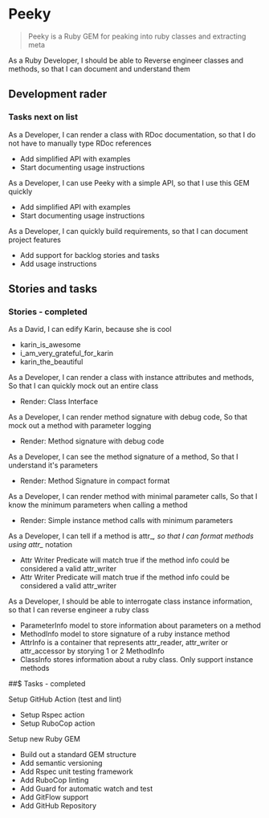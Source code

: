 # Peeky

> Peeky is a Ruby GEM for peaking into ruby classes and extracting meta

As a Ruby Developer, I should be able to Reverse engineer classes and methods, so that I can document and understand them

## Development rader


### Tasks next on list

As a Developer, I can render a class with RDoc documentation, so that I do not have to manually type RDoc references

- Add simplified API with examples
- Start documenting usage instructions

As a Developer, I can use Peeky with a simple API, so that I use this GEM quickly

- Add simplified API with examples
- Start documenting usage instructions

As a Developer, I can quickly build requirements, so that I can document project features

- Add support for backlog stories and tasks
- Add usage instructions



## Stories and tasks

### Stories - completed

As a David, I can edify Karin, because she is cool

- karin_is_awesome
- i_am_very_grateful_for_karin
- karin_the_beautiful

As a Developer, I can render a class with instance attributes and methods, So that I can quickly mock out an entire class

- Render: Class Interface

As a Developer, I can render method signature with debug code, So that mock out a method with parameter logging

- Render: Method signature with debug code

As a Developer, I can see the method signature of a method, So that I understand it&#x27;s parameters

- Render: Method Signature in compact format

As a Developer, I can render method with minimal parameter calls, So that I know the minimum parameters when calling a method

- Render: Simple instance method calls with minimum parameters

As a Developer, I can tell if a method is attr_*, so that I can format methods using attr_* notation

- Attr Writer Predicate will match true if the method info could be considered a valid attr_writer
- Attr Writer Predicate will match true if the method info could be considered a valid attr_writer

As a Developer, I should be able to interrogate class instance information, so that I can reverse engineer a ruby class

- ParameterInfo model to store information about parameters on a method
- MethodInfo model to store signature of a ruby instance method
- AttrInfo is a container that represents attr_reader, attr_writer or attr_accessor by storying 1 or 2 MethodInfo
- ClassInfo stores information about a ruby class. Only support instance methods


##$ Tasks - completed

Setup GitHub Action (test and lint)

- Setup Rspec action
- Setup RuboCop action

Setup new Ruby GEM

- Build out a standard GEM structure
- Add semantic versioning
- Add Rspec unit testing framework
- Add RuboCop linting
- Add Guard for automatic watch and test
- Add GitFlow support
- Add GitHub Repository
